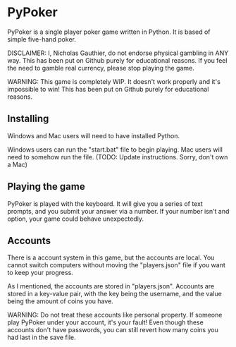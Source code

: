 # PyPoker

PyPoker is a single player poker game written in Python. It is based of simple five-hand poker.

DISCLAIMER: I, Nicholas Gauthier, do not endorse physical gambling in ANY way. This has been put on Github purely for educational reasons. If you feel the need to gamble real currency, please stop playing the game.

WARNING: This game is completely WIP. It doesn't work properly and it's impossible to win! This has been put on Github purely for educational reasons.

## Installing

Windows and Mac users will need to have installed Python.

Windows users can run the "start.bat" file to begin playing.
Mac users will need to somehow run the file. (TODO: Update instructions. Sorry, don't own a Mac)

## Playing the game

PyPoker is played with the keyboard. It will give you a series of text prompts, and you submit your answer via a number. If your number isn't and option, your game could behave unexpectedly.

## Accounts

There is a account system in this game, but the accounts are local. You cannot switch computers without moving the "players.json" file if you want to keep your progress.

As I mentioned, the accounts are stored in "players.json". Accounts are stored in a key-value pair, with the key being the username, and the value being the amount of coins you have.

WARNING: Do not treat these accounts like personal property. If someone play PyPoker under your account, it's your fault! Even though these accounts don't have passwords, you can still revert how many coins you had last in the save file.